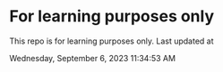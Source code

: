 # For learning purposes only
This repo is for learning purposes only.
Last updated at

Wednesday, September 6, 2023 11:34:53 AM

